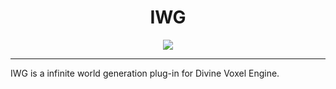 <h1 align="center">
  IWG
</h1>

<p align="center">
<img src="https://divine-star-software.github.io/DigitalAssets/images/logo-small.png">
</p>

---


IWG is a infinite world generation plug-in for Divine Voxel Engine.
```ts
````